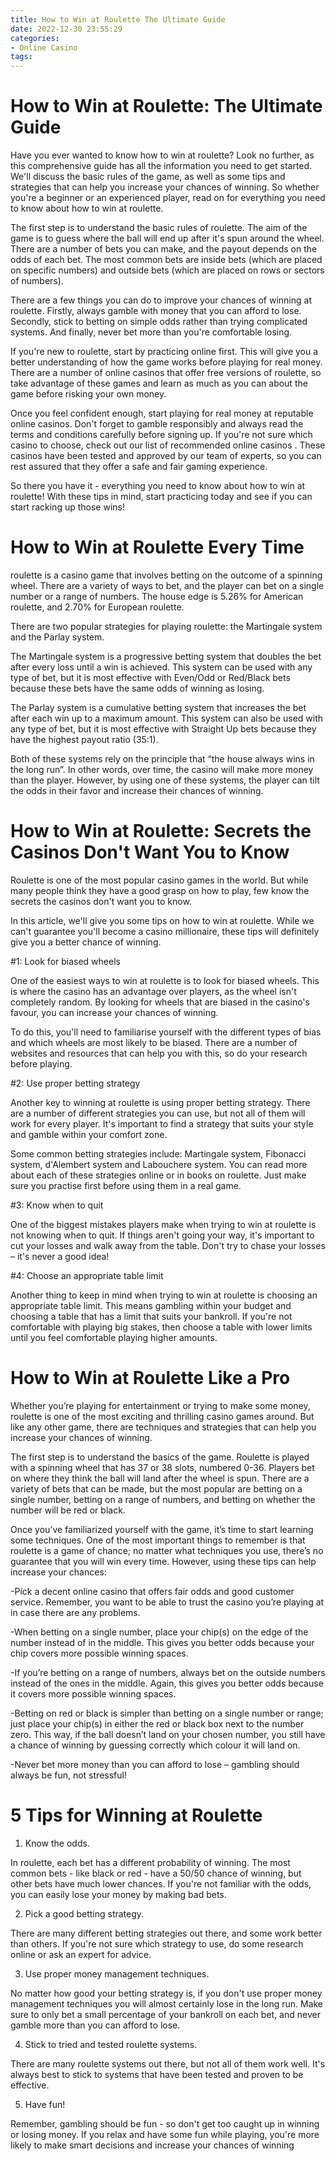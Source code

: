 ```yaml
---
title: How to Win at Roulette The Ultimate Guide
date: 2022-12-30 23:55:29
categories:
- Online Casino
tags:
---
```



#  How to Win at Roulette: The Ultimate Guide

Have you ever wanted to know how to win at roulette? Look no further, as this comprehensive guide has all the information you need to get started. We'll discuss the basic rules of the game, as well as some tips and strategies that can help you increase your chances of winning. So whether you're a beginner or an experienced player, read on for everything you need to know about how to win at roulette.

The first step is to understand the basic rules of roulette. The aim of the game is to guess where the ball will end up after it's spun around the wheel. There are a number of bets you can make, and the payout depends on the odds of each bet. The most common bets are inside bets (which are placed on specific numbers) and outside bets (which are placed on rows or sectors of numbers).

There are a few things you can do to improve your chances of winning at roulette. Firstly, always gamble with money that you can afford to lose. Secondly, stick to betting on simple odds rather than trying complicated systems. And finally, never bet more than you're comfortable losing.

If you're new to roulette, start by practicing online first. This will give you a better understanding of how the game works before playing for real money. There are a number of online casinos that offer free versions of roulette, so take advantage of these games and learn as much as you can about the game before risking your own money.

Once you feel confident enough, start playing for real money at reputable online casinos. Don't forget to gamble responsibly and always read the terms and conditions carefully before signing up. If you're not sure which casino to choose, check out our list of recommended online casinos . These casinos have been tested and approved by our team of experts, so you can rest assured that they offer a safe and fair gaming experience.

So there you have it - everything you need to know about how to win at roulette! With these tips in mind, start practicing today and see if you can start racking up those wins!

#  How to Win at Roulette Every Time

 roulette is a casino game that involves betting on the outcome of a spinning wheel. There are a variety of ways to bet, and the player can bet on a single number or a range of numbers. The house edge is 5.26% for American roulette, and 2.70% for European roulette.

There are two popular strategies for playing roulette: the Martingale system and the Parlay system.

The Martingale system is a progressive betting system that doubles the bet after every loss until a win is achieved. This system can be used with any type of bet, but it is most effective with Even/Odd or Red/Black bets because these bets have the same odds of winning as losing.

The Parlay system is a cumulative betting system that increases the bet after each win up to a maximum amount. This system can also be used with any type of bet, but it is most effective with Straight Up bets because they have the highest payout ratio (35:1).

 Both of these systems rely on the principle that “the house always wins in the long run”. In other words, over time, the casino will make more money than the player. However, by using one of these systems, the player can tilt the odds in their favor and increase their chances of winning.

#  How to Win at Roulette: Secrets the Casinos Don't Want You to Know

Roulette is one of the most popular casino games in the world. But while many people think they have a good grasp on how to play, few know the secrets the casinos don't want you to know.

In this article, we'll give you some tips on how to win at roulette. While we can't guarantee you'll become a casino millionaire, these tips will definitely give you a better chance of winning.

#1: Look for biased wheels

One of the easiest ways to win at roulette is to look for biased wheels. This is where the casino has an advantage over players, as the wheel isn't completely random. By looking for wheels that are biased in the casino's favour, you can increase your chances of winning.

To do this, you'll need to familiarise yourself with the different types of bias and which wheels are most likely to be biased. There are a number of websites and resources that can help you with this, so do your research before playing.

#2: Use proper betting strategy

Another key to winning at roulette is using proper betting strategy. There are a number of different strategies you can use, but not all of them will work for every player. It's important to find a strategy that suits your style and gamble within your comfort zone.

Some common betting strategies include: Martingale system, Fibonacci system, d'Alembert system and Labouchere system. You can read more about each of these strategies online or in books on roulette. Just make sure you practise first before using them in a real game.

#3: Know when to quit

One of the biggest mistakes players make when trying to win at roulette is not knowing when to quit. If things aren't going your way, it's important to cut your losses and walk away from the table. Don't try to chase your losses – it's never a good idea!


#4: Choose an appropriate table limit

Another thing to keep in mind when trying to win at roulette is choosing an appropriate table limit. This means gambling within your budget and choosing a table that has a limit that suits your bankroll. If you're not comfortable with playing big stakes, then choose a table with lower limits until you feel comfortable playing higher amounts.

#  How to Win at Roulette Like a Pro

Whether you’re playing for entertainment or trying to make some money, roulette is one of the most exciting and thrilling casino games around. But like any other game, there are techniques and strategies that can help you increase your chances of winning.

The first step is to understand the basics of the game. Roulette is played with a spinning wheel that has 37 or 38 slots, numbered 0-36. Players bet on where they think the ball will land after the wheel is spun. There are a variety of bets that can be made, but the most popular are betting on a single number, betting on a range of numbers, and betting on whether the number will be red or black.

Once you’ve familiarized yourself with the game, it’s time to start learning some techniques. One of the most important things to remember is that roulette is a game of chance; no matter what techniques you use, there’s no guarantee that you will win every time. However, using these tips can help increase your chances:

-Pick a decent online casino that offers fair odds and good customer service. Remember, you want to be able to trust the casino you’re playing at in case there are any problems.

-When betting on a single number, place your chip(s) on the edge of the number instead of in the middle. This gives you better odds because your chip covers more possible winning spaces.

-If you’re betting on a range of numbers, always bet on the outside numbers instead of the ones in the middle. Again, this gives you better odds because it covers more possible winning spaces.

-Betting on red or black is simpler than betting on a single number or range; just place your chip(s) in either the red or black box next to the number zero. This way, if the ball doesn’t land on your chosen number, you still have a chance of winning by guessing correctly which colour it will land on.

-Never bet more money than you can afford to lose – gambling should always be fun, not stressful!

#  5 Tips for Winning at Roulette

1. Know the odds.

In roulette, each bet has a different probability of winning. The most common bets - like black or red - have a 50/50 chance of winning, but other bets have much lower chances. If you're not familiar with the odds, you can easily lose your money by making bad bets.

2. Pick a good betting strategy.

There are many different betting strategies out there, and some work better than others. If you're not sure which strategy to use, do some research online or ask an expert for advice.

3. Use proper money management techniques.

No matter how good your betting strategy is, if you don't use proper money management techniques you will almost certainly lose in the long run. Make sure to only bet a small percentage of your bankroll on each bet, and never gamble more than you can afford to lose.

4. Stick to tried and tested roulette systems.

There are many roulette systems out there, but not all of them work well. It's always best to stick to systems that have been tested and proven to be effective.

5. Have fun!

Remember, gambling should be fun - so don't get too caught up in winning or losing money. If you relax and have some fun while playing, you're more likely to make smart decisions and increase your chances of winning